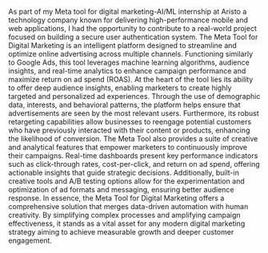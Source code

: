 
As part of my Meta tool for digital marketing-AI/ML internship at Aristo a technology
company known for delivering high-performance mobile and web applications, I had the
opportunity to contribute to a real-world project focused on building a secure user
authentication system. The Meta Tool for Digital Marketing is an intelligent platform
designed to streamline and optimize online advertising across multiple channels. Functioning
similarly to Google Ads, this tool leverages machine learning algorithms, audience insights,
and real-time analytics to enhance campaign performance and maximize return on ad spend
(ROAS).
At the heart of the tool lies its ability to offer deep audience insights, enabling marketers to
create highly targeted and personalized ad experiences. Through the use of demographic data,
interests, and behavioral patterns, the platform helps ensure that advertisements are seen by
the most relevant users. Furthermore, its robust retargeting capabilities allow businesses to reengage potential customers who have previously interacted with their content or products,
enhancing the likelihood of conversion.
The Meta Tool also provides a suite of creative and analytical features that empower
marketers to continuously improve their campaigns. Real-time dashboards present key
performance indicators such as click-through rates, cost-per-click, and return on ad spend,
offering actionable insights that guide strategic decisions. Additionally, built-in creative tools
and A/B testing options allow for the experimentation and optimization of ad formats and
messaging, ensuring better audience response.
In essence, the Meta Tool for Digital Marketing offers a comprehensive solution that merges
data-driven automation with human creativity. By simplifying complex processes and
amplifying campaign effectiveness, it stands as a vital asset for any modern digital marketing
strategy aiming to achieve measurable growth and deeper customer engagement.
